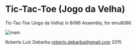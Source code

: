 # Tic-Tac-Toe (Jogo da Velha)
Tic-Tac-Toe (Jogo da Velha) in 8086 Assembly, for emu8086

![main](https://github.com/RobertoDebarba/tictactoe-8086/blob/master/screenshot.png)
   
Roberto Luiz Debarba <roberto.debarba@gmail.com> 2015
